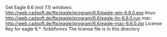 Get Eagle 6.6 (not 7.1)
windows:
http://web.cadsoft.de/ftp/eagle/program/6.6/eagle-win-6.6.0.exe
linux:
http://web.cadsoft.de/ftp/eagle/program/6.6/eagle-lin-6.6.0.run
mac:
http://web.cadsoft.de/ftp/eagle/program/6.6/eagle-mac-6.6.0.zip
License Key for eagle 6.*: ficbbfxmxv
The license file is in this directory
